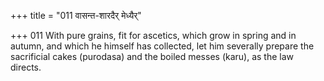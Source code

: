 +++
title = "011 वासन्त-शारदैर् मेध्यैर्"

+++
011	With pure grains, fit for ascetics, which grow in spring and in autumn, and which he himself has collected, let him severally prepare the sacrificial cakes (purodasa) and the boiled messes (karu), as the law directs.